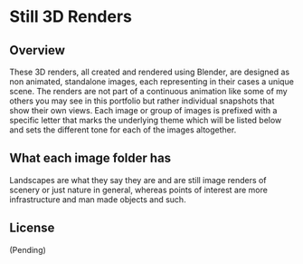 # Still 3D Renders

## Overview

These 3D renders, all created and rendered using Blender, are designed as non animated, standalone images, each representing in their cases a unique scene. The renders are not part of a continuous animation like some of my others you may see in this portfolio but rather individual snapshots that show their own views. Each image or group of images is prefixed with a specific letter that marks the underlying theme which will be listed below and sets the different tone for each of the images altogether. 

## What each image folder has
Landscapes are what they say they are and are still image renders of scenery or just nature in general, whereas points of interest are more infrastructure and man made objects and such. 

## License

(Pending)
